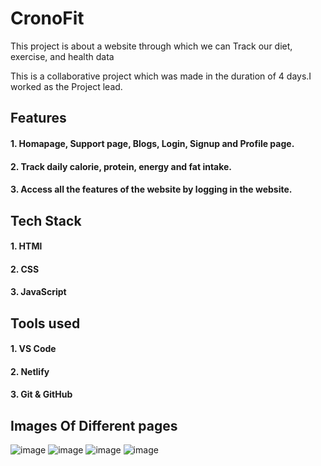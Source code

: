 # CronoFit

This project is about a website through which we can Track our diet, exercise, and health data

This is a collaborative project which was made in the duration of 4 days.I worked as the Project lead.

## Features

#### 1. Homapage, Support page, Blogs, Login, Signup and Profile page.
#### 2. Track daily calorie, protein, energy and fat intake.
#### 3. Access all the features of the website by logging in the website.

## Tech Stack

#### 1. HTMl
#### 2. CSS
#### 3. JavaScript

## Tools used

#### 1. VS Code

#### 2. Netlify

#### 3. Git & GitHub

## Images Of Different pages
![image](https://user-images.githubusercontent.com/108731705/215064370-c92e525d-347f-498d-ba74-17f57be967f9.png)
![image](https://user-images.githubusercontent.com/108731705/215065591-145ff868-291e-4595-84a0-ef8d557ee20c.png)
![image](https://user-images.githubusercontent.com/108731705/215066021-bde65392-369b-46fc-a6e3-2aa81dcf942d.png)
![image](https://user-images.githubusercontent.com/108731705/215066075-173ef418-91d9-4f83-836b-a5f3b7fe692f.png)

